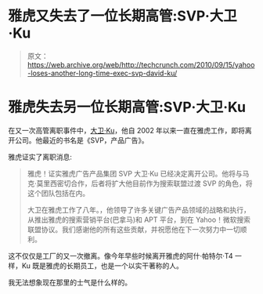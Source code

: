 # 雅虎又失去了一位长期高管:SVP·大卫·Ku

> 原文：<https://web.archive.org/web/http://techcrunch.com/2010/09/15/yahoo-loses-another-long-time-exec-svp-david-ku/>

# 雅虎失去另一位长期高管:SVP·大卫·Ku

在又一次高管离职事件中，[大卫·Ku](https://web.archive.org/web/20230204054708/http://www.crunchbase.com/person/david-ku)，他自 2002 年以来一直在雅虎工作，即将离开公司。他最近的书名是《SVP，产品广告》。

雅虎证实了离职消息:

> 雅虎！证实雅虎广告产品集团 SVP 大卫·Ku 已经决定离开公司。他将与马克·莫里西密切合作，后者将扩大他目前作为搜索联盟过渡 SVP 的角色，将这个团队包括在内。
> 
> 大卫在雅虎工作了八年。，他领导了许多关键广告产品领域的战略和执行，从推出雅虎的搜索营销平台(巴拿马)和 APT 平台，到在 Yahoo！微软搜索联盟协议。我们感谢他的所有这些贡献，并祝愿他在下一次努力中一切顺利。

这不仅仅是工厂的又一次撤离。像今年早些时候离开雅虎的阿什·帕特尔·T4 一样，Ku 既是雅虎的长期员工，也是一个以实干著称的人。

我无法想象现在那里的士气是什么样的。